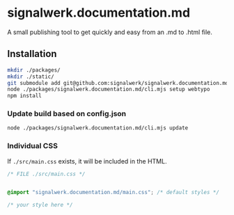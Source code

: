# signalwerk.documentation.md

A small publishing tool to get quickly and easy from an .md to .html file.

## Installation

```bash
mkdir ./packages/
mkdir ./static/
git submodule add git@github.com:signalwerk/signalwerk.documentation.md.git ./packages/signalwerk.documentation.md
node ./packages/signalwerk.documentation.md/cli.mjs setup webtypo
npm install
```

### Update build based on config.json

```bash
node ./packages/signalwerk.documentation.md/cli.mjs update
```


### Individual CSS
If `./src/main.css` exists, it will be included in the HTML.

```css
/* FILE ./src/main.css */


@import "signalwerk.documentation.md/main.css"; /* default styles */

/* your style here */
```